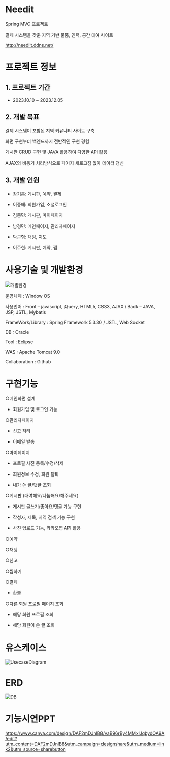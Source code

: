 # Needit
Spring MVC 프로젝트

결제 시스템을 갖춘 지역 기반 물품, 인력, 공간 대여 사이트

http://neediit.ddns.net/

# 프로젝트 정보

## 1. 프로젝트 기간
* 2023.10.10 ~ 2023.12.05
  
## 2. 개발 목표
결제 시스템이 포함된 지역 커뮤니티 사이트 구축

화면 구현부터 백엔드까지 전반적인 구현 경험

게시판 CRUD 구현 및 JAVA 활용하여 다양한 API 활용

AJAX의 비동기 처리방식으로 페이지 새로고침 없이 데이터 갱신

## 3. 개발 인원
* 장기흥: 게시판, 예약, 결제

* 이중배: 회원가입, 소셜로그인

* 김종민: 게시판, 마이페이지

* 남경민: 메인페이지, 관리자페이지

* 박근형: 채팅, 지도

* 이주현: 게시판, 예약, 찜

# 사용기술 및 개발환경
![개발환경](https://github.com/KeeHeung/Needit/assets/149993953/ce8c38a9-6876-412d-b72a-36319c54c299)

운영체제	: Window OS

사용언어	: Front – javascript, jQuery, HTML5, CSS3, AJAX / Back – JAVA, JSP, JSTL, Mybatis
        
FrameWork/Library	: Spring Framework 5.3.30 / JSTL, Web Socket

DB	: Oracle

Tool	: Eclipse

WAS	: Apache Tomcat 9.0

Collaboration	: Github

# 구현기능

○메인화면 설계

- 회원가입 및 로그인 기능
  
○관리자페이지

- 신고 처리
  
- 이메일 발송
  
○마이페이지

- 프로필 사진 등록/수정/삭제
  
- 회원정보 수정, 회원 탈퇴
  
- 내가 쓴 글/댓글 조회
  
○게시판 (대여해요/나눔해요/해주세요)

- 게시판 글쓰기/좋아요/댓글 기능 구현
  
- 작성자, 제목, 지역 검색 기능 구현
  
- 사진 업로드 기능, 카카오맵 API 활용
  
○예약

○채팅

○신고

○찜하기

○결제

- 환불

○다른 회원 프로필 페이지 조회

- 해당 회원 프로필 조회
  
- 해당 회원이 쓴 글 조회

  
# 유스케이스
![UsecaseDiagram](https://github.com/KeeHeung/Needit/assets/149993953/a4a1c6f3-d822-4e0d-a26e-b3c3140d53c7)

# ERD
![DB](https://github.com/KeeHeung/Needit/assets/149993953/f3d2c588-1608-4d5f-bdf1-d62b4c18169a)

# 기능시연PPT
https://www.canva.com/design/DAF2mDJnlB8/vaB96rBy4MMxlJqbydOA9A/edit?utm_content=DAF2mDJnlB8&utm_campaign=designshare&utm_medium=link2&utm_source=sharebutton

